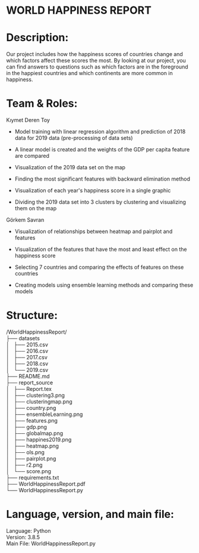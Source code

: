 # WORLD HAPPINESS REPORT
# Description: 
Our project includes how the happiness scores of countries
 change and which factors affect these scores the most. 
By looking at our project, you can find answers to questions
 such as which factors are in the foreground in the happiest
 countries and which continents are more common in happiness.

# Team & Roles: 
Kıymet Deren Toy 
- Model training with linear regression algorithm and prediction of 2018 data for 2019 data (pre-processing of data sets)

- A linear model is created and the weights of the GDP per capita feature are compared

- Visualization of the 2019 data set on the map

- Finding the most significant features with backward elimination method

- Visualization of each year's happiness score in a single graphic

- Dividing the 2019 data set into 3 clusters by clustering and visualizing them on the map

Görkem Savran
- Visualization of relationships between heatmap and pairplot and features

- Visualization of the features that have the most and least effect on the happiness score

- Selecting 7 countries and comparing the effects of features on these countries

- Creating models using ensemble learning methods and comparing these models

# Structure: 
/WorldHappinessReport/<br />
├── datasets<br />
│   ├── 2015.csv<br />
│   ├── 2016.csv<br />
│   ├── 2017.csv<br />
│   ├── 2018.csv<br />
│   └── 2019.csv<br />
├── README.md<br />
├── report_source<br />
│   ├── Report.tex<br />
│   ├── clustering3.png<br />
│   ├── clusteringmap.png<br />
│   ├── country.png<br />
│   ├── ensembleLearning.png<br />
│   ├── features.png<br />
│   ├── gdp.png<br />
│   ├── globalmap.png<br />
│   ├── happines2019.png<br />
│   ├── heatmap.png<br />
│   ├── ols.png<br />
│   ├── pairplot.png<br />
│   ├── r2.png<br />
│   └── score.png<br />
├── requirements.txt<br />
├── WorldHappinessReport.pdf<br />
└── WorldHappinessReport.py<br />



# Language, version, and main file: 
Language: Python<br />
Version: 3.8.5<br />
Main File: WorldHappinessReport.py<br />
